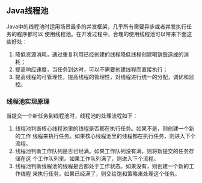 ## Java线程池

Java中的线程池时运用场景最多的并发框架，几乎所有需要异步或者并发执行任务的程序都可以
使用线程池。在开发过程中，合理的使用线程池可以带来下面这些好处：
1. 降低资源消耗，通过重复利用已经创建的线程降低线程创建喝销毁造成的消耗；
2. 提高响应速度，当任务到达时，可以不需要创建线程而直接执行；
3. 提高线程的可管理性，提高线程的管理性，对线程进行统一的分配，调优和监控。

### 线程池实现原理

当提交一个新任务到线程池时，线程池的处理流程如下：
1. 线程池判断核心线程池里的线程是否都在执行任务。如果不是，则创建一个新的工作
线程来执行任务。如果核心线程池里的线程都在执行任务，则进入下个流程。
2. 线程池判断工作队列是否已经满。如果工作队列没有满，则将新提交的任务存储在这
个工作队列里。如果工作队列满了，则进入下个流程。
3. 线程池判断线程池的线程是否都处于工作状态。如果没有，则创建一个新的工作线程
来执行任务。如果已经满了，则交给饱和策略来处理这个任务。